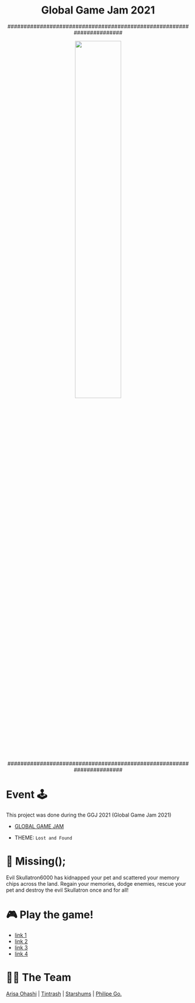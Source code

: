 <h1 align="center">Global Game Jam 2021</h1>

<p align="center">#######################################################################</p>


<p align="center"><img src="./media/background.png" width="50%" height="50%"></p>

<p align="center">#######################################################################</p>

# Event :joystick:

This project was done during the GGJ 2021 (Global Game Jam 2021)

- [GLOBAL GAME JAM](https://globalgamejam.org/2021/games/team-01-amber-1)

- THEME: ``` Lost and Found ```

# :game_die: Missing();  

Evil Skullatron6000 has kidnapped your pet and scattered your memory chips across the land. Regain your memories, dodge enemies, rescue your pet and destroy the evil Skullatron once and for all!

# :video_game: Play the game!   
- [link 1](https://philipego.itch.io/missing) 
- [link 2](https://eternalodyssey10.itch.io/missing)
- [link 3](https://starshums.itch.io/missing)
- [link 4](https://vanillaspace.itch.io/missing)


# :man_technologist: The Team 

[Arisa Ohashi](https://github.com/VanillaSpace) | [Tintrash](https://github.com/tintrash08) | [Starshums](https://github.com/starshums) | [Philipe Go.](https://github.com/philipe-go)
